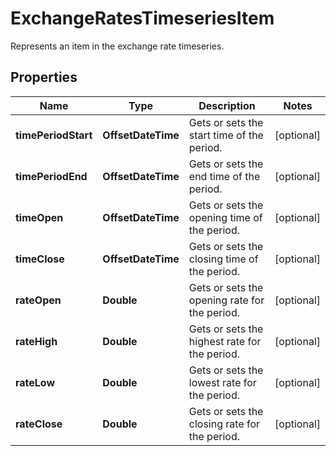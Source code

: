 

# ExchangeRatesTimeseriesItem

Represents an item in the exchange rate timeseries.

## Properties

Name | Type | Description | Notes
------------ | ------------- | ------------- | -------------
**timePeriodStart** | **OffsetDateTime** | Gets or sets the start time of the period. |  [optional]
**timePeriodEnd** | **OffsetDateTime** | Gets or sets the end time of the period. |  [optional]
**timeOpen** | **OffsetDateTime** | Gets or sets the opening time of the period. |  [optional]
**timeClose** | **OffsetDateTime** | Gets or sets the closing time of the period. |  [optional]
**rateOpen** | **Double** | Gets or sets the opening rate for the period. |  [optional]
**rateHigh** | **Double** | Gets or sets the highest rate for the period. |  [optional]
**rateLow** | **Double** | Gets or sets the lowest rate for the period. |  [optional]
**rateClose** | **Double** | Gets or sets the closing rate for the period. |  [optional]



